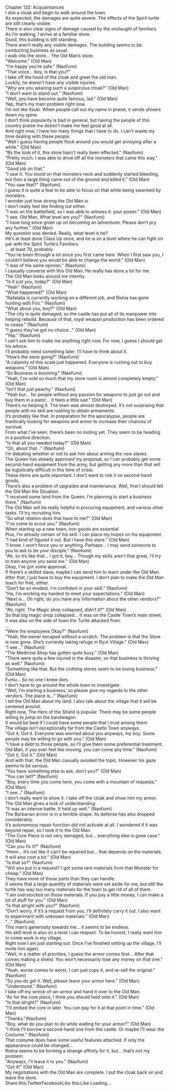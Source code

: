 <br/>
Chapter 132: Acquaintances<br/>
I don a cloak and begin to walk around the town.<br/>
As expected, the damages are quite severe. The effects of the Spirit turtle are still clearly visible.<br/>
There is also clear signs of damage caused by the onslaught of familiars.<br/>
As I’m walking, I arrive at a familiar store.<br/>
Good, this building is still standing.<br/>
There aren’t really any visible damages. The building seems to be conducting business as usual.<br/>
I walk into the store… The Old Man’s store.<br/>
"Welcome." (Old Man)<br/>
"I’m happy you’re safe." (Naofumi)<br/>
"That voice… boy, is that you?"<br/>
I take off the hood of the cloak and greet the old man.<br/>
Luckily, he doesn’t have any visible injuries.<br/>
"Why are you wearing such a suspicious cloak?" (Old Man)<br/>
"I don’t want to stand out." (Naofumi)<br/>
"Well, you have become quite famous, lad." (Old Man)<br/>
Yep, that’s my main problem right now.<br/>
I’m not like Itsuki. When people call out my name in praise, it sends shivers down my spine.<br/>
I don’t think popularity is bad in general, but having the people of this country praise me doesn’t make me feel good at all.<br/>
And right now, I have too many things that I have to do. I can’t waste my time dealing with these people.<br/>
"Well I guess having people flock around you would get annoying after a while." (Old Man)<br/>
"By the look of it, this store hasn’t really been effected." (Naofumi)<br/>
"Pretty much. I was able to drive off all the monsters that came this way." (Old Man)<br/>
"Good job on that."<br/>
"I saw it. You stood on that monsters neck and suddenly started bleeding, but then a large thing came out of the ground and killed it." (Old Man)<br/>
"You saw that?" (Naofumi)<br/>
I guess it is quite a feat to be able to focus on that while being swarmed by monsters.<br/>
I wonder just how strong the Old Man is.<br/>
I don’t really feel like finding out either.<br/>
"I was on the battlefield, so I was able to witness it: your power." (Old Man)<br/>
"I see. Old Man, What level are you?" (Naofumi)<br/>
"I have long since given up on becoming an adventurer. Please don’t pry any further." (Old Man)<br/>
My question was denied. Really, what level is he?<br/>
He’s at least done Class Up once, and he is on a level where he can fight on par with the Spirit Turtle’s Familiars.<br/>
… at least 70, probably.<br/>
"You’ve been through a lot since you first came here. When I first saw you, I couldn’t believe you would be able to change the world." (Old Man)<br/>
"I was of the same opinion." (Naofumi)<br/>
I casually converse with this Old Man. He really has done a lot for me.<br/>
The Old Man looks around me intently.<br/>
"Is it just you, today?" (Old Man)<br/>
"Yeah" (Naofumi)<br/>
"What happened?" (Old Man)<br/>
"Rafatalia is currently working on a different job, and Rishia has gone hunting with Firo." (Naofumi)<br/>
"What about you, boy?" (Old Man)<br/>
"The city is quite damaged, so the castle has put all of its manpower into helping rebuild. Because of that, royal weapon production has been ordered to cease." (Naofumi)<br/>
"I guess they’ve got no choice…" (Old Man)<br/>
"Yep." (Naofumi)<br/>
I can’t ask him to make me anything right now. For now, I guess I should get his advice.<br/>
I’ll probably need something later. I’ll have to think about it.<br/>
"How’s the store going?" (Naofumi)<br/>
"A calamity of this scale just happened. Everyone is rushing out to buy weapons." (Old Man)<br/>
"So Business is booming." (Naofumi)<br/>
"Yeah, I’ve sold so much that my store room is almost completely empty." (Old Man)<br/>
"Isn’t that just peachy." (Naofumi)<br/>
"Yeah but… for people without any passion for weapons to just go out and buy them in a panic… It feels a little sad." (Old Man)<br/>
There’s no helping it. The town was almost destroyed. It’s not surprising that people with no skill are rushing to obtain armaments.<br/>
It’s probably like that. In preparation for the apocalypse, people are frantically looking for weapons and armor to increase their chances of survival.<br/>
From what I’ve seen, there’s been no looting yet. They seem to be heading in a positive direction.<br/>
"Is that all you needed today?" (Old Man)<br/>
"Oh, about that…" (Naofumi)<br/>
I’m debating whether or not to ask him about arming the new slaves.<br/>
The Queen has already approved my proposal, so I can probably get some second-hand equipment from the army, but getting any more than that will be logistically difficult in this time of crisis.<br/>
These items are quite important. I don’t want to risk it on second-hand goods.<br/>
There’s also a problem of upgrades and maintenance. Well, first I should tell the Old Man the Situation.<br/>
"I received some land from the Queen, I’m planning to start a business there." (Naofumi)<br/>
The Old Man will be really helpful in procuring equipment, and various other tasks. I’ll try recruiting him.<br/>
"So what relation does that have to me?" (Old Man)<br/>
"I’ve come to scout you." (Naofumi)<br/>
When starting up a new town, iron goods are essential<br/>
Plus, I’m already certain of his skill. I can place my hopes on his equipment.<br/>
"I had kind of figured it out. But I have this store." (Old Man)<br/>
"I know. I won’t force you or anything. Perhaps… I may send someone to you to ask to be your disciple." (Naofumi)<br/>
"Ah, so it’s like that… I got it, boy… Though my skills aren’t that great, I’ll try to train anyone you send me." (Old Man)<br/>
Okay, I’ve got some approval.<br/>
If there’s a skilled slave, maybe I can send him to learn under the Old Man.<br/>
After that, I just have to buy the equipment. I don’t plan to make the Old Man teach for free, either.<br/>
"Don’t be so modest. I’m confident in your skill." (Naofumi)<br/>
"Ha, I’m working my hardest to meet your expectations." (Old Man)<br/>
"Next is… Oh right, do you have any information about the other vendors?" (Naofumi)<br/>
"Ah, right. The Magic shop collapsed, didn’t it?" (Old Man)<br/>
So that big magic shop collapsed… It was on the Castle Town’s main street. It was also on the side of town the Turtle attacked from.<br/>
…<br/>
"Were the employees Okay?" (Naofumi)<br/>
"Yeah, the owner escaped without a scratch. The problem is that the Store is now gone. She’s currently taking refuge in Ryut Village." (Old Man)<br/>
"I see…" (Naofumi)<br/>
"The Medicine Shop has gotten quite busy." (Old Man)<br/>
"There were quite a few injured in the disaster, so that business is thriving as well." (Naofumi)<br/>
"Something like that. But the clothing stores seem to be losing business." (Old Man)<br/>
Fumu… So no one I knew dies.<br/>
I don’t have to go around the whole town to investigate.<br/>
"Well, I’m starting a business, so please give my regards to the other vendors. The place is…" (Naofumi)<br/>
I tell the Old Man about my land. I also talk about the village that it will be centered around.<br/>
Right now, The Hero of the Shield is popular. There may be some people willing to jump on the bandwagon.<br/>
It would be best if I could have some people that I trust among them.<br/>
The village isn’t exceptionally far from the Castle Town anyways.<br/>
"Got it, Got it. Everyone was worried about you anyways, my boy. Some people may be willing to go with you." (Old Man)<br/>
"I have a debt to those people, so I’ll give them some preferential treatment. Old Man, if you ever feel like moving, you can come any time." (Naofumi)<br/>
"Got it, Got it." (Old Man)<br/>
And with that, the Old Man casually avoided the topic. However his gaze seems to be serious.<br/>
"You have something else to ask, don’t you?" (Old Man)<br/>
"You can tell?" (Naofumi)<br/>
"Boy, every time you come here, you come with a mountain of requests." (Old Man)<br/>
"I see…" (Naofumi)<br/>
I don’t really want to show it. I take off the cloak and show him my armor.<br/>
The Old Man gives a look of understanding.<br/>
"It was an intense battle. It held up well." (Naofumi)<br/>
The Barbarian armor is in a terrible shape. Its defense has also dropped considerably.<br/>
It’s autonomous repair function did not activate at all. I wondered if it was beyond repair, so I took it to the Old Man.<br/>
"The Core Piece is not very damaged, but… everything else is gone case." (Old Man)<br/>
"Can you fix it?" (Naofumi)<br/>
"Hmm… It’s not like it can’t be repaired but… that depends on the materials. It will also cost a bit." (Old Man)<br/>
"Is that so?" (Naofumi)<br/>
"Will you put in a request? I got some rare materials from that Monster for cheap." (Old Man)<br/>
They have more of those parts than they can handle.<br/>
It seems that a large quantity of materials were set aside for me, but still the turtle has way too many materials for the town to get rid of all of them.<br/>
"I am overstocked on those materials. If you pay a little money, I can make a lot of stuff for you." (Old Man)<br/>
"Is that alright with you?" (Naofumi)<br/>
"Don’t worry, if it’s a request from you, I’ll definitely carry it out. I also want to experiment with unknown materials." (Old Man)<br/>
"…" (Naofumi)<br/>
This man’s generosity towards me… it seems to be endless.<br/>
His skill level is also on a level I can respect. To be honest, I really want him to come work in my village.<br/>
Right now I am just starting out. Once I’ve finished setting up the village, I’ll invite him again.<br/>
"Well, in a matter of priorities, I guess the armor comes first… After that comes making a shield. You won’t necessarily lose any money on that one." (Old Man)<br/>
"Yeah, worse comes to worst, I can just copy it, and re-sell the original." (Naofumi)<br/>
"So you do get it. Well, please leave your armor here." (Old Man)<br/>
"Understood." (Naofumi)<br/>
I take off my wreck-of-an-armor and hand it over to the Old Man.<br/>
"As for the core piece, I think you should hold onto it." (Old Man)<br/>
"Is that alright?" (Naofumi)<br/>
"I’ll embed the core in later. You can pay for it at that point in time." (Old Man)<br/>
"Thanks."(Naofumi)<br/>
"Boy, what do you plan to do while waiting for your armor?" (Old Man)<br/>
"I think I’ll borrow a second-hand one from the castle. Or maybe I’ll wear the Costume." (Naofumi)<br/>
That costume does have some useful features attached. If only the appearance could be changed…<br/>
Rishia seems to be forming a strange affinity for it, but… that’s not my problem.<br/>
"Anyways, I’ll leave it to you." (Naofumi)<br/>
"Got it!" (Old Man)<br/>
My negotiations with the Old Man are complete. I put the cloak back on and leave the store.<br/>
Share this:TwitterFacebookLike this:Like Loading... <br/>
